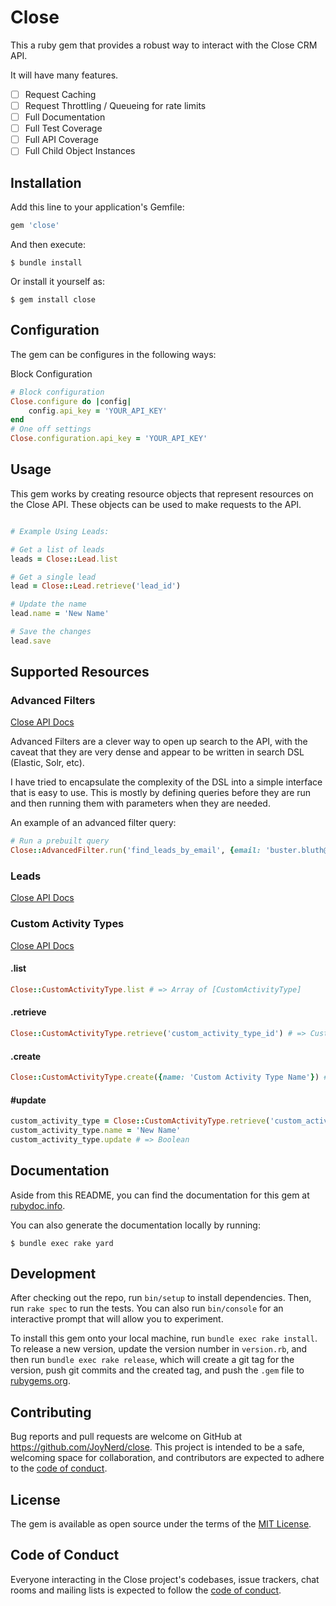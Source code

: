 # Close

This a ruby gem that provides a robust way to interact with the Close
CRM API.

It will have many features.

- [ ] Request Caching
- [ ] Request Throttling / Queueing for rate limits
- [ ] Full Documentation
- [ ] Full Test Coverage
- [ ] Full API Coverage
- [ ] Full Child Object Instances

## Installation

Add this line to your application's Gemfile:

```ruby
gem 'close'
```

And then execute:

    $ bundle install

Or install it yourself as:

    $ gem install close

## Configuration

The gem can be configures in the following ways:

Block Configuration
    
```ruby
# Block configuration
Close.configure do |config|
    config.api_key = 'YOUR_API_KEY'
end
# One off settings
Close.configuration.api_key = 'YOUR_API_KEY'
```


## Usage

This gem works by creating resource objects that represent resources on 
the Close API. These objects can be used to make requests to the API.

```ruby

# Example Using Leads:

# Get a list of leads
leads = Close::Lead.list

# Get a single lead
lead = Close::Lead.retrieve('lead_id')

# Update the name
lead.name = 'New Name'

# Save the changes
lead.save


```

## Supported Resources

### Advanced Filters
[Close API Docs](https://developer.close.com/resources/leads/)

Advanced Filters are a clever way to open up search to the API, with the caveat that they are very dense and appear to be written in search DSL (Elastic, Solr, etc).

I have tried to encapsulate the complexity of the DSL into a simple interface that is easy to use. This is mostly by defining queries before
they are run and then running them with parameters when they are needed.

An example of an advanced filter query:

```ruby
# Run a prebuilt query
Close::AdvancedFilter.run('find_leads_by_email', {email: 'buster.bluth@gmail.com'})


```

### Leads
[Close API Docs](https://developer.close.com/resources/leads/)

### Custom Activity Types
[Close API Docs](https://developer.close.com/resources/custom-activities/custom-activity-types/)

#### .list
```ruby
Close::CustomActivityType.list # => Array of [CustomActivityType]
```

#### .retrieve
```ruby
Close::CustomActivityType.retrieve('custom_activity_type_id') # => CustomActivityType
```

#### .create
```ruby
Close::CustomActivityType.create({name: 'Custom Activity Type Name'}) # => CustomActivityType
```

#### #update
```ruby
custom_activity_type = Close::CustomActivityType.retrieve('custom_activity_type_id')
custom_activity_type.name = 'New Name'
custom_activity_type.update # => Boolean
```



## Documentation

Aside from this README, you can find the documentation for this gem at [rubydoc.info](https://www.rubydoc.info/gems/close).

You can also generate the documentation locally by running:

    $ bundle exec rake yard



## Development

After checking out the repo, run `bin/setup` to install dependencies. Then, run `rake spec` to run the tests. You can also run `bin/console` for an interactive prompt that will allow you to experiment.

To install this gem onto your local machine, run `bundle exec rake install`. To release a new version, update the version number in `version.rb`, and then run `bundle exec rake release`, which will create a git tag for the version, push git commits and the created tag, and push the `.gem` file to [rubygems.org](https://rubygems.org).

## Contributing

Bug reports and pull requests are welcome on GitHub at https://github.com/JoyNerd/close. This project is intended to be a safe, welcoming space for collaboration, and contributors are expected to adhere to the [code of conduct](https://github.com/JoyNerd/close/blob/master/CODE_OF_CONDUCT.md).

## License

The gem is available as open source under the terms of the [MIT License](https://opensource.org/licenses/MIT).

## Code of Conduct

Everyone interacting in the Close project's codebases, issue trackers, chat rooms and mailing lists is expected to follow the [code of conduct](https://github.com/[USERNAME]/close/blob/master/CODE_OF_CONDUCT.md).
